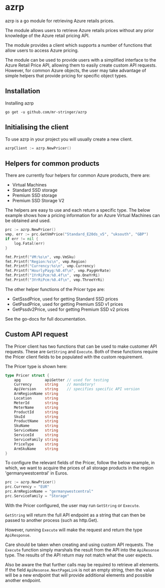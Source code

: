 # azrp

azrp is a go module for retrieving Azure retails prices.

The module allows users to retrieve Azure retails prices without any prior 
knowledge of the Azure retail pricing API.

The module provides a client which supports a number of functions that allow
users to access Azure pricing.

The module can be used to provide users with a simplified interface to the 
Azure Retail Price API, allowing them to easily create custom API requests.
However, for common Azure objects, the user may take advantage of simple helpers
that provide pricing for specific object types.

## Installation

Installing azrp

```shell
go get -u github.com/mr-stringer/azrp
```

## Initialising the client

To use azrp in your project you will usually create a new client.

```go
azrpClient := azrp.NewPricer()
```

## Helpers for common products

There are currently four helpers for common Azure products, there are: 

* Virtual Machines
* Standard SSD storage
* Premium SSD storage
* Premium SSD Storage V2

The helpers are easy to use and each return a specific type. The below
example shows how a pricing information for an Azure Virtual Machines can be 
obtained and used.

```go
prc := azrp.NewPricer()
vmp, err := prc.GetVmPrice("Standard_E20ds_v5", "uksouth", "GBP")
if err != nil {
	log.Fatal(err)
}

fmt.Printf("VM:%s\n", vmp.VmSku)
fmt.Printf("Region:%s\n", vmp.Region)
fmt.Printf("Currency:%s\n", vmp.Currency)
fmt.Printf("HourlyPayg:%0.4f\n", vmp.PaygHrRate)
fmt.Printf("1YrRiPcm:%0.4f\n", vmp.OneYrRi)
fmt.Printf("3YrRiPcm:%0.4f\n", vmp.ThreeYrRi)
```

The other helper functions of the Pricer type are:

* GetSssdPrice, used for getting Standard SSD prices
* GetPssdPrice, used for getting Premium SSD v1 prices
* GetPssdv2Price, used for getting Premium SSD v2 prices

See the go-docs for full documentation.

## Custom API request

The Pricer client has two functions that can be used to make customer API
requests. These are `GetString` and `Execute`. Both of these functions require
the Pricer client fields to be populated with the custom requirement.

The Pricer type is shown here:

```go
type Pricer struct {
	apg           apiGetter // used for testing
	Currency      string    // mandatory! 
	ApiVersion    string    // specifies specific API version 
	ArmRegionName string 
	Location      string
	MeterId       string
	MeterName     string
	ProductId     string
	SkuId         string
	ProductName   string
	SkuName       string
	ServiceName   string
	ServiceId     string
	ServiceFamily string
	PriceType     string
	ArmSkuName    string
}
```

To configure the relevant fields of the Pricer, follow the below example, in 
which, we want to acquire the prices of all storage products in the region
'germanywestcentral' in Euros.

```go
prc := azrp.NewPricer()
prc.Currency = "EUR"
prc.ArmRegionName = "germanywestcentral"
prc.ServiceFamily = "Storage"
```

With the Pricer configured, the user may run `GetString` or `Execute`.

`GetString` will return the full API endpoint as a string that can then be
passed to another process (such as http.Get).

However, running `Execute` will make the request and return the type
`ApiResponse`.

Care should be taken when creating and using custom API requests. The `Execute`
function simply marshals the result from the API into the `ApiResonse` type.
The results of the API return may not match what the user expects.

Also be aware the that further calls may be required to retrieve all elements.
If the field `ApiResonse.NextPageLink` is not an empty string, then the value
will be a new endpoint that will provide additional elements and possible
another endpoint.
